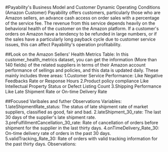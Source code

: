 #Payability's Business Model and Customer Dynamic Operating Conditions (Amazon Customer)
Payability offers customers, particularly those who are Amazon sellers, an advance cash access on order sales with a percentage of the service fee. The revenue from this service depends heavily on the behavioral health of the customer on the Amazon platform. If a customer's orders on Amazon have a tendency to be refunded in large numbers, or if the sales have a particularly long payback cycle due to customer service issues, this can affect Payability's operation profitability.

##Look on the Amazon Sellers' Health Metrics Table:
In this customer_health_metrics dataset, you can get the information (More than 140 fields) of the related suppliers in terms of their Amazon account performance of sellings and policies, and this data is updated daily. These mainly includes three areas:
1.Customer Service Performance:
Like Negative Feedbacks Rate or Response Hours
2.Product policy compliance
Like Intellectual Property Status or Defect Listing Count
3.Shipping Performance
Like Late Shipment Rate or On-time Delivery Rate

##Focused Varibales and futher Observations
Variables:
1.lateShipmentRate_status: The status of late shipment rate of market suppliers, classified as good, fair and bad.
2.lateShipment_30_rate: The last 30 days of the supplier's late shipment rate.
3.preFulfillmentCancellation_30_rate: Rate of cancellation of orders before shipment for the supplier in the last thirty days.
4.onTimeDelivery_Rate_30: On-time delivery rate of orders in the past 30 days.
5.validTracking_Rate_30: Rate of orders with valid tracking information for the past thirty days.
Observations:
